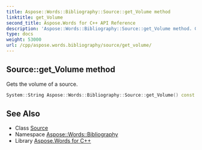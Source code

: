 ```yaml
---
title: Aspose::Words::Bibliography::Source::get_Volume method
linktitle: get_Volume
second_title: Aspose.Words for C++ API Reference
description: 'Aspose::Words::Bibliography::Source::get_Volume method. Gets the volume of a source in C++.'
type: docs
weight: 53000
url: /cpp/aspose.words.bibliography/source/get_volume/
---
```

## Source::get_Volume method


Gets the volume of a source.

```cpp
System::String Aspose::Words::Bibliography::Source::get_Volume() const
```

## See Also

* Class [Source](../)
* Namespace [Aspose::Words::Bibliography](../../)
* Library [Aspose.Words for C++](../../../)

